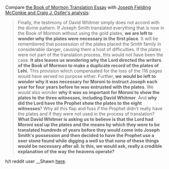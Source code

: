 
Compare [the Book of Mormon Translation Essay](https://www.lds.org/topics/book-of-mormon-translation?lang=eng) with
[Joseph Fielding McConkie and Craig J. Ostler's analysis](https://deseretbook.com/p/revelations-restoration-commentary-doctrine-covenants-other-modern-joseph-fielding-mcconkie-2703?variant_id=108775-ebook):

> Finally, the testimony of David Whitmer simply does not accord with the divine pattern. If Joseph Smith translated everything that is now in the Book of Mormon without using the gold plates, **we are left to wonder why the plates were necessary in the first place**. It will be remembered that possession of the plates placed the Smith family in considerable danger, causing them a host of difficulties. If the plates were not part of the translation process, this would not have been the case. **It also leaves us wondering why the Lord directed the writers of the Book of Mormon to make a duplicate record of the plates of Lehi.** This provision which compensated for the loss of the 116 pages would have served no purpose either. Further, **we would be left to wonder why it was necessary for Moroni to instruct Joseph each year for four years before he was entrusted with the plates**. We would also wonder **why it was so important for Moroni to show the plates to the three witnesses, including David Whitmer**. And **why did the Lord have the Prophet show the plates to the eight witnesses**? Why all this flap and fuss if the Prophet didn't really have the plates and if they were not used in the process of translation?  **What David Whitmer is asking us to believe is that the Lord had Moroni seal up the plates and the means by which they were to be translated hundreds of years before they would come into Joseph Smith's possession and then decided to have the Prophet use a seer stone found while digging a well so that none of these things would be necessary after all. Is this, we would ask, really a credible explanation of the way the heavens operate?**

h/t reddit user \_\_Shawn [here](https://www.reddit.com/r/exmormon/comments/7xzlri/if_joseph_smith_translated_everything_that_is_now/).
